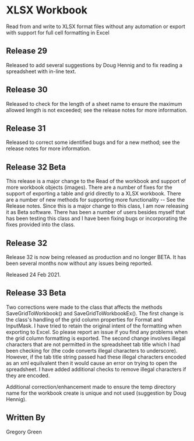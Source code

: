 # XLSX Workbook

Read from and write to XLSX format files without any automation or export with support for full cell formatting in Excel

## Release 29

Released to add several suggestions by Doug Hennig and to fix reading a spreadsheet with in-line text.
## Release 30

Released to check for the length of a sheet name to ensure the maximum allowed length is not exceeded; see the release notes for more information.

## Release 31

Released to correct some identified bugs and for a new method; see the release notes for more information.

## Release 32 Beta

This release is a major change to the Read of the workbook and support of more workbook objects (images).  There are a number of fixes for the support of exporting a table and grid directly to a XLSX workbook.  There are a number of new methods for supporting more functionality -- See the Release notes.  Since this is a major change to this class, I am now releasing it as Beta software.  There has been a number of users besides myself that has been testing this class and I have been fixing bugs or incorporating the fixes provided into the class.

## Release 32

Release 32 is now being released as production and no longer BETA.  It has been several months now without any issues being reported.

Released 24 Feb 2021.

## Release 33 Beta

Two corrections were made to the class that affects the methods SaveGridToWorkbook() and SaveGridToWorkbookEx().  The first change is the class's handling of the grid column properties for Format and InputMask.  I have tried to retain the original intent of the formatting when exporting to Excel.  So please report an issue if you find any problems when the grid column formatting is exported.  The second change involves illegal characters that are not permitted in the spreadsheet tab title which I had been checking for (the code converts illegal characters to underscore).  However, if the tab title string passed had these illegal characters encoded as an xml equilvalent then it would cause an error on trying to open the spreadsheet.  I have added additional checks to remove illegal characters if they are encoded.

Additional correction/enhancement made to ensure the temp directory name for the workbook create is unique and not used (suggestion by Doug Hennig).

## Written By

Gregory Green
